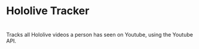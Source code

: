 # Hololive Tracker
#
Tracks all Hololive videos a person has seen on Youtube, using the Youtube API.
